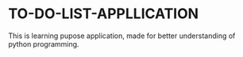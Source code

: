 # TO-DO-LIST-APPLLICATION
This is learning pupose application, made for better understanding of python programming.
